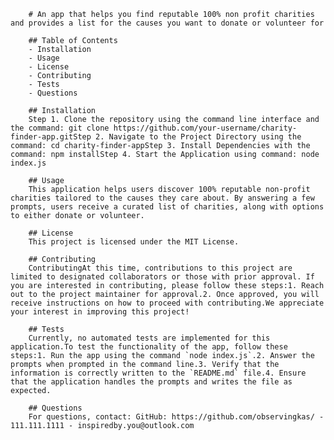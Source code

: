 
        # An app that helps you find reputable 100% non profit charities and provides a list for the causes you want to donate or volunteer for
        
        ## Table of Contents 
        - Installation
        - Usage
        - License
        - Contributing
        - Tests
        - Questions

        ## Installation
        Step 1. Clone the repository using the command line interface and the command: git clone https://github.com/your-username/charity-finder-app.gitStep 2. Navigate to the Project Directory using the command: cd charity-finder-appStep 3. Install Dependencies with the command: npm installStep 4. Start the Application using command: node index.js

        ## Usage
        This application helps users discover 100% reputable non-profit charities tailored to the causes they care about. By answering a few prompts, users receive a curated list of charities, along with options to either donate or volunteer.

        ## License
        This project is licensed under the MIT License.

        ## Contributing
        ContributingAt this time, contributions to this project are limited to designated collaborators or those with prior approval. If you are interested in contributing, please follow these steps:1. Reach out to the project maintainer for approval.2. Once approved, you will receive instructions on how to proceed with contributing.We appreciate your interest in improving this project!

        ## Tests
        Currently, no automated tests are implemented for this application.To test the functionality of the app, follow these steps:1. Run the app using the command `node index.js`.2. Answer the prompts when prompted in the command line.3. Verify that the information is correctly written to the `README.md` file.4. Ensure that the application handles the prompts and writes the file as expected.

        ## Questions
        For questions, contact: GitHub: https://github.com/observingkas/ - 111.111.1111 - inspiredby.you@outlook.com
        